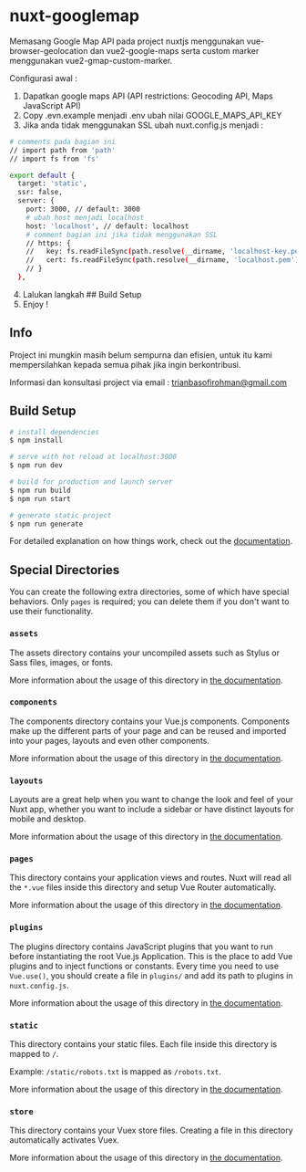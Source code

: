 # nuxt-googlemap
Memasang Google Map API pada project nuxtjs menggunakan vue-browser-geolocation dan vue2-google-maps serta custom marker menggunakan vue2-gmap-custom-marker.

Configurasi awal :
1. Dapatkan google maps API (API restrictions: Geocoding API, Maps JavaScript API)
2. Copy .evn.example menjadi .env ubah nilai GOOGLE_MAPS_API_KEY
3. Jika anda tidak menggunakan SSL ubah nuxt.config.js menjadi :

```bash
# comments pada bagian ini
// import path from 'path'
// import fs from 'fs'

export default {
  target: 'static',
  ssr: false,
  server: {
    port: 3000, // default: 3000
    # ubah host menjadi localhost
    host: 'localhost', // default: localhost
    # comment bagian ini jika tidak menggunakan SSL
    // https: {
    //   key: fs.readFileSync(path.resolve(__dirname, 'localhost-key.pem')),
    //   cert: fs.readFileSync(path.resolve(__dirname, 'localhost.pem'))
    // }
  },
```

4. Lalukan langkah ## Build Setup
5. Enjoy !

## Info

Project ini mungkin masih belum sempurna dan efisien, untuk itu kami mempersilahkan kepada semua pihak jika ingin berkontribusi.

Informasi dan konsultasi project via email : trianbasofirohman@gmail.com

## Build Setup

```bash
# install dependencies
$ npm install

# serve with hot reload at localhost:3000
$ npm run dev

# build for production and launch server
$ npm run build
$ npm run start

# generate static project
$ npm run generate
```

For detailed explanation on how things work, check out the [documentation](https://nuxtjs.org).

## Special Directories

You can create the following extra directories, some of which have special behaviors. Only `pages` is required; you can delete them if you don't want to use their functionality.

### `assets`

The assets directory contains your uncompiled assets such as Stylus or Sass files, images, or fonts.

More information about the usage of this directory in [the documentation](https://nuxtjs.org/docs/2.x/directory-structure/assets).

### `components`

The components directory contains your Vue.js components. Components make up the different parts of your page and can be reused and imported into your pages, layouts and even other components.

More information about the usage of this directory in [the documentation](https://nuxtjs.org/docs/2.x/directory-structure/components).

### `layouts`

Layouts are a great help when you want to change the look and feel of your Nuxt app, whether you want to include a sidebar or have distinct layouts for mobile and desktop.

More information about the usage of this directory in [the documentation](https://nuxtjs.org/docs/2.x/directory-structure/layouts).


### `pages`

This directory contains your application views and routes. Nuxt will read all the `*.vue` files inside this directory and setup Vue Router automatically.

More information about the usage of this directory in [the documentation](https://nuxtjs.org/docs/2.x/get-started/routing).

### `plugins`

The plugins directory contains JavaScript plugins that you want to run before instantiating the root Vue.js Application. This is the place to add Vue plugins and to inject functions or constants. Every time you need to use `Vue.use()`, you should create a file in `plugins/` and add its path to plugins in `nuxt.config.js`.

More information about the usage of this directory in [the documentation](https://nuxtjs.org/docs/2.x/directory-structure/plugins).

### `static`

This directory contains your static files. Each file inside this directory is mapped to `/`.

Example: `/static/robots.txt` is mapped as `/robots.txt`.

More information about the usage of this directory in [the documentation](https://nuxtjs.org/docs/2.x/directory-structure/static).

### `store`

This directory contains your Vuex store files. Creating a file in this directory automatically activates Vuex.

More information about the usage of this directory in [the documentation](https://nuxtjs.org/docs/2.x/directory-structure/store).
